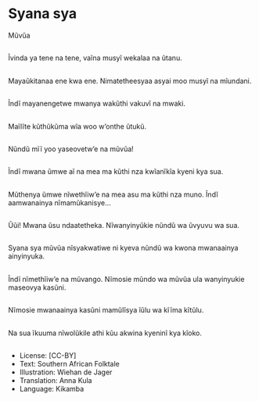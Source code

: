 # Syana sya
Mũvũa

##
Ĩvinda ya tene na tene,
vaĩna musyĩ wekalaa na
ũtanu.


##
Mayaũkitanaa ene kwa
ene. Nimatetheesyaa
asyai moo musyĩ na
mĩundani.


##
Ĩndĩ mayanengetwe
mwanya wakũthi vakuvĩ
na mwaki.


##
Maĩlĩte kũthũkũma wĩa
woo w’onthe ũtukũ.


##
Nũndũ mĩĩ yoo yaseovetw’e na mũvũa!


##
Ĩndĩ mwana ũmwe aĩ na
mea ma kũthi nza
kwĩanĩkĩa kyeni kya sua.


##
Mũthenya ũmwe
nĩwethĩiw’e na mea asu
ma kũthi nza muno.
Ĩndĩ aamwanainya
nĩmamũkanisye…


##
Ũũi! Mwana ũsu
ndaatetheka.
Nĩwanyinyũkie nũndũ
wa ũvyuvu wa sua.


##
Syana sya mũvũa
nĩsyakwatiwe ni kyeva
nũndũ wa kwona
mwanaainya
ainyinyuka.


##
Ĩndĩ nĩmethĩiw’e na
mũvango. Nĩmosie
mũndo wa mũvũa ula
wanyinyukie maseovya
kasũni.


##
Nĩmosie mwanaainya
kasũni mamũlĩsya ĩũlu
wa kĩĩma kĩtũlu.


##
Na sua ĩkuuma
nĩwolũkile athi kũu
akwina kyeninĩ kya
kĩoko.


##
* License: [CC-BY]
* Text: Southern African Folktale
* Illustration: Wiehan de Jager
* Translation: Anna Kula
* Language: Kikamba
